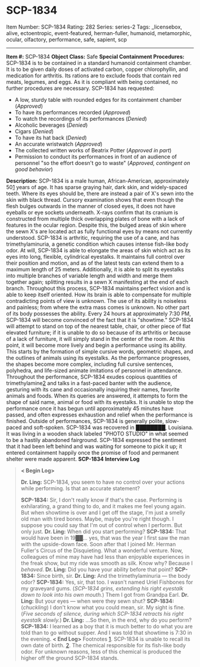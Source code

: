 # SCP-1834
Item Number: SCP-1834
Rating: 282
Series: series-2
Tags: _licensebox, alive, ectoentropic, event-featured, herman-fuller, humanoid, metamorphic, ocular, olfactory, performance, safe, sapient, scp

---

**Item #:** SCP-1834
**Object Class:** Safe
**Special Containment Procedures:** SCP-1834 is to be contained in a standard humanoid containment chamber. It is to be given daily doses of activated carbon, copper chlorophyllin, and medication for arthritis. Its rations are to exclude foods that contain red meats, legumes, and eggs. As it is compliant with being contained, no further procedures are necessary.
SCP-1834 has requested:
  * A low, sturdy table with rounded edges for its containment chamber (_Approved_)
  * To have its performances recorded (_Approved_)
  * To watch the recordings of its performances (_Denied_)
  * Alcoholic beverages (_Denied_)
  * Cigars (_Denied_)
  * To have its hat back (_Denied_)
  * An accurate wristwatch (_Approved_)
  * The collected written works of Beatrix Potter (_Approved in part_)
  * Permission to conduct its performances in front of an audience of personnel "so the effort doesn't go to waste" (_Approved, contingent on good behavior_)

**Description:** SCP-1834 is a male human, African-American, approximately 50[1](javascript:;) years of age. It has sparse graying hair, dark skin, and widely-spaced teeth. Where its eyes should be, there are instead a pair of X's sewn into the skin with black thread. Cursory examination shows that even though the flesh bulges outwards in the manner of closed eyes, it does not have eyeballs or eye sockets underneath. X-rays confirm that its cranium is constructed from multiple thick overlapping plates of bone with a lack of features in the ocular region. Despite this, the bulged areas of skin where the sewn X's are located act as fully functional eyes by means not currently understood. SCP-1834 is arthritic, requiring the use of a cane, and has trimethylaminuria, a genetic condition which causes intense fish-like body odor.
At will, SCP-1834 is able to elongate the areas of skin which act as its eyes into long, flexible, cylindrical eyestalks. It maintains full control over their position and motion, and as of the latest tests can extend them to a maximum length of 25 meters. Additionally, it is able to split its eyestalks into multiple branches of variable length and width and merge them together again; splitting results in a sewn X manifesting at the end of each branch. Throughout this process, SCP-1834 maintains perfect vision and is able to keep itself oriented. How its brain is able to compensate for multiple contradicting points of view is unknown. The use of its ability is noiseless and painless; from where the extra mass comes is unknown. No other part of its body possesses the ability.
Every 24 hours at approximately 7:30 PM, SCP-1834 will become convinced of the fact that it is "showtime." SCP-1834 will attempt to stand on top of the nearest table, chair, or other piece of flat elevated furniture; if it is unable to do so because of its arthritis or because of a lack of furniture, it will simply stand in the center of the room. At this point, it will become more lively and begin a performance using its ability. This starts by the formation of simple cursive words, geometric shapes, and the outlines of animals using its eyestalks. As the performance progresses, the shapes become more complex, including full cursive sentences, polyhedra, and life-sized animate imitations of personnel in attendance. Throughout the performance, SCP-1834 exudes copious quantities of trimethylamine[2](javascript:;) and talks in a fast-paced banter with the audience, gesturing with its cane and occasionally inquiring their names, favorite animals and foods. When its queries are answered, it attempts to form the shape of said name, animal or food with its eyestalks. It is unable to stop the performance once it has begun until approximately 45 minutes have passed, and often expresses exhaustion and relief when the performance is finished. Outside of performances, SCP-1834 is generally polite, slow-paced and soft-spoken.
SCP-1834 was recovered in ████████, Louisiana. It was living in a wooden shack labeled "PHOTO STUDIO" in what seemed to be a hastily abandoned fairground. SCP-1834 expressed the sentiment that it had been left behind and was waiting for someone to pick it up; it entered containment happily once the promise of food and permanent shelter were made apparent.
**SCP-1834 Interview Log**
> **< Begin Log>**  
>    
>  **Dr. Ling:** SCP-1834, you seem to have no control over your actions while performing. Is that an accurate statement?  
>    
>  **SCP-1834:** Sir, I don't really know if that's the case. Performing is exhilarating, a grand thing to do, and it makes me feel young again. But when showtime is over and I get off the stage, I'm just a smelly old man with tired bones. Maybe, maybe you're right though. I suppose you could say that I'm out of control when I perform. But only just.
> **Dr. Ling:** When did you start performing?
> **SCP-1834:** That would have been in 19██… yes, that was the year I first saw the man with the upside-down face. Soon after that I joined Mr. Herman Fuller's Circus of the Disquieting. What a wonderful venture. Now, colleagues of mine may have had less than enjoyable experiences in the freak show, but my ride was smooth as silk. Know why? Because I _behaved_.
> **Dr. Ling:** Did you have your ability before that point?
> **SCP-1834:** Since birth, sir.
> **Dr. Ling:** And the trimethylaminuria — the body odor?
> **SCP-1834:** Yes, sir, that too. I wasn't named Uriel Fishbones for my graveyard gums. (_SCP-1834 grins, extending his right eyestalk down to look into his own mouth._) Them I got from Grandpa Earl.
> **Dr. Ling:** But your eyes — when were they sewn shut?
> **SCP-1834:** (_chuckling_) I don't know what you could mean, sir. My sight is fine.
> (_Five seconds of silence, during which SCP-1834 retracts his right eyestalk slowly._)
> **Dr. Ling:** …So then, in the end, why do you perform?
> **SCP-1834:** I learned as a boy that it is much better to do what you are told than to go without supper. And I was told that showtime is 7:30 in the evening.
> **< End Log>**
Footnotes
[1](javascript:;). SCP-1834 is unable to recall its own date of birth.
[2](javascript:;). The chemical responsible for its fish-like body odor. For unknown reasons, less of this chemical is produced the higher off the ground SCP-1834 stands.